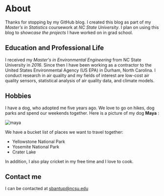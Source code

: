 
# About

Thanks for stopping by my GitHub blog. I created this blog as part of my *Master's in Statistics* coursework at *NC State University*. I plan on using this blog to *showcase the projects* I have worked on in grad school.

## Education and Professional Life

I received my *Master's in Environmental Engineering* from NC State University in *2016*. Since then I have been working as a contractor to the United States Environmental Agency (US EPA) in Durham, North Carolina. I conduct research in air quality and my fields of interest are low-cost air quality sensors, statistical analysis of air quality data, and climate models. 

## Hobbies 

I have a dog, who adopted me five years ago. We love to go on hikes, dog parks and spend our weekends together. Here is a picture of my dog **Maya** :

 ![maya](https://github.com/saratbantupalli/saratbantupalli.github.io/assets/106337180/16d422a6-94b5-4346-8544-773f48088220)



We have a bucket list of places we want to travel together:  
  + Yellowstone National Park
  + Yosemite National Park
  + Crater Lake

In addition, I also play cricket in my free time and I love to cook.

## Contact me

I can be contacted at <sbantup@ncsu.edu>

